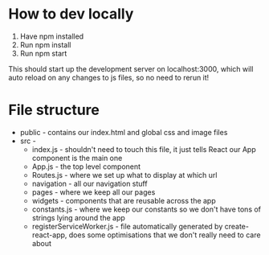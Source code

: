 # How to dev locally
1. Have npm installed
2. Run npm install
3. Run npm start

This should start up the development server on localhost:3000, which will auto reload on any changes to js files, so no need to rerun it!

# File structure
* public - contains our index.html and global css and image files
* src -
  * index.js - shouldn't need to touch this file, it just tells React our App component is the main one
  * App.js - the top level component
  * Routes.js - where we set up what to display at which url
  * navigation - all our navigation stuff
  * pages - where we keep all our pages
  * widgets - components that are reusable across the app
  * constants.js - where we keep our constants so we don't have tons of strings lying around the app
  * registerServiceWorker.js - file automatically generated by create-react-app, does some optimisations that we don't really need to care about
    
